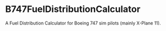# B747FuelDistributionCalculator
A Fuel Distribution Calculator for Boeing 747 sim pilots (mainly X-Plane 11).
